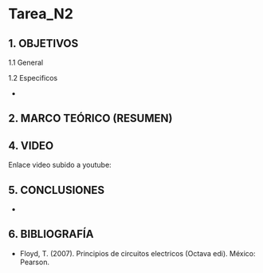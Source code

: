 # Tarea_N2
## 1. OBJETIVOS

   1.1 General
    


   1.2 Especificos

*

## 2. MARCO TEÓRICO (RESUMEN)

## 4. VIDEO
Enlace video subido a youtube:

## 5. CONCLUSIONES
* 
## 6. BIBLIOGRAFÍA
* Floyd, T. (2007). Principios de circuitos electricos (Octava edi). México: Pearson.
